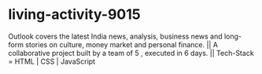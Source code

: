# living-activity-9015
Outlook covers the latest India news, analysis, business news and long-form stories on culture, money market and personal finance. || A collaborative project built by a team of 5 , executed in 6 days. || Tech-Stack = HTML | CSS | JavaScript
